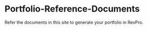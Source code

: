 # Portfolio-Reference-Documents
Refer the documents in this site to generate your portfolio in RevPro.
